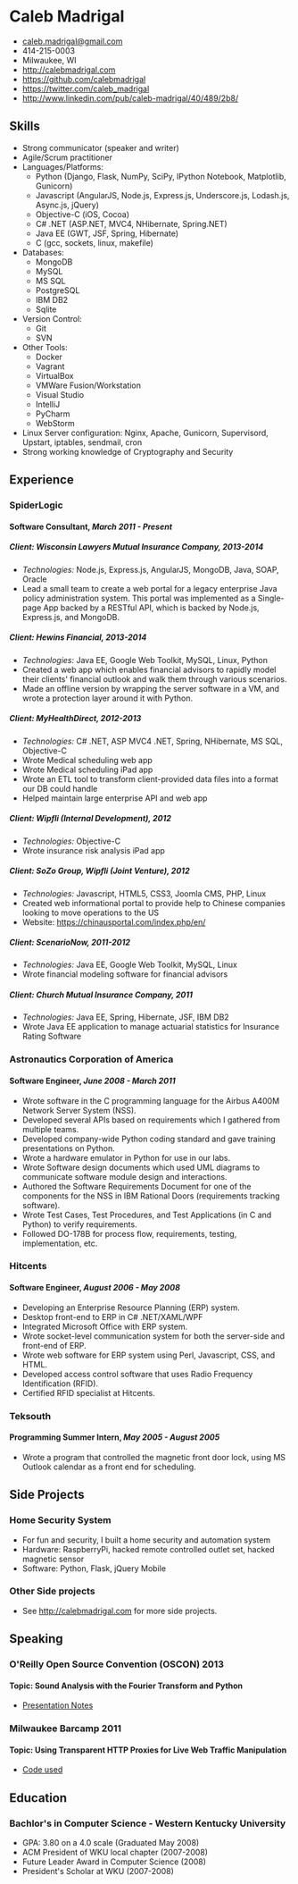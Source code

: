 # Caleb Madrigal

* caleb.madrigal@gmail.com
* 414-215-0003
* Milwaukee, WI
* <http://calebmadrigal.com>
* <https://github.com/calebmadrigal>
* <https://twitter.com/caleb_madrigal>
* <http://www.linkedin.com/pub/caleb-madrigal/40/489/2b8/>

## Skills

* Strong communicator (speaker and writer)
* Agile/Scrum practitioner
* Languages/Platforms:
    - Python (Django, Flask, NumPy, SciPy, IPython Notebook, Matplotlib, Gunicorn)
    - Javascript (AngularJS, Node.js, Express.js, Underscore.js, Lodash.js, Async.js, jQuery)
    - Objective-C (iOS, Cocoa)
    - C# .NET (ASP.NET, MVC4, NHibernate, Spring.NET)
    - Java EE (GWT, JSF, Spring, Hibernate)
    - C (gcc, sockets, linux, makefile)
* Databases:
    - MongoDB
    - MySQL
    - MS SQL
    - PostgreSQL
    - IBM DB2
    - Sqlite
* Version Control:
    - Git
    - SVN
* Other Tools:
    - Docker
    - Vagrant
    - VirtualBox
    - VMWare Fusion/Workstation
    - Visual Studio
    - IntelliJ
    - PyCharm
    - WebStorm
* Linux Server configuration: Nginx, Apache, Gunicorn, Supervisord, Upstart, iptables, sendmail, cron
* Strong working knowledge of Cryptography and Security

## Experience

### SpiderLogic
#### Software Consultant, *March 2011 - Present*

##### Client: Wisconsin Lawyers Mutual Insurance Company, 2013-2014

* *Technologies:* Node.js, Express.js, AngularJS, MongoDB, Java, SOAP, Oracle
* Lead a small team to create a web portal for a legacy enterprise Java policy administration system. This portal was implemented as a Single-page App backed by a RESTful API, which is backed by Node.js, Express.js, and MongoDB.

##### Client: Hewins Financial, 2013-2014

* *Technologies:* Java EE, Google Web Toolkit, MySQL, Linux, Python
* Created a web app which enables financial advisors to rapidly model their clients' financial outlook and walk them through various scenarios.
* Made an offline version by wrapping the server software in a VM, and wrote a protection layer around it with Python.

##### Client: MyHealthDirect, 2012-2013

* *Technologies:* C# .NET, ASP MVC4 .NET, Spring, NHibernate, MS SQL, Objective-C
* Wrote Medical scheduling web app
* Wrote Medical scheduling iPad app
* Wrote an ETL tool to transform client-provided data files into a format our DB could handle
* Helped maintain large enterprise API and web app

##### Client: Wipfli (Internal Development), 2012

* *Technologies:* Objective-C
* Wrote insurance risk analysis iPad app

##### Client: SoZo Group, Wipfli (Joint Venture), 2012

* *Technologies:* Javascript, HTML5, CSS3, Joomla CMS, PHP, Linux
* Created web informational portal to provide help to Chinese companies looking to move operations to the US
* Website: <https://chinausportal.com/index.php/en/>

##### Client: ScenarioNow, 2011-2012

* *Technologies:* Java EE, Google Web Toolkit, MySQL, Linux
* Wrote financial modeling software for financial advisors

##### Client: Church Mutual Insurance Company, 2011

* *Technologies:* Java EE, Spring, Hibernate, JSF, IBM DB2
* Wrote Java EE application to manage actuarial statistics for Insurance Rating Software


### Astronautics Corporation of America
#### Software Engineer, *June 2008 - March 2011*

* Wrote software in the C programming language for the Airbus A400M Network Server System (NSS).
* Developed several APIs based on requirements which I gathered from multiple teams.
* Developed company-wide Python coding standard and gave training presentations on Python.
* Wrote a hardware emulator in Python for use in our labs.
* Wrote Software design documents which used UML diagrams to communicate software module design and interactions.
* Authored the Software Requirements Document for one of the components for the NSS in IBM Rational Doors (requirements tracking software).
* Wrote Test Cases, Test Procedures, and Test Applications (in C and Python) to verify requirements.
* Followed DO-178B for process flow, requirements, testing, implementation, etc.

### Hitcents
#### Software Engineer, *August 2006 - May 2008*

* Developing an Enterprise Resource Planning (ERP) system.
* Desktop front-end to ERP in C# .NET/XAML/WPF
* Integrated Microsoft Office with ERP system.
* Wrote socket-level communication system for both the server-side and front-end of ERP.
* Wrote web software for ERP system using Perl, Javascript, CSS, and HTML.
* Developed access control software that uses Radio Frequency Identification (RFID).
* Certified RFID specialist at Hitcents.

### Teksouth
#### Programming Summer Intern, *May 2005 - August 2005*

* Wrote a program that controlled the magnetic front door lock, using MS Outlook calendar as a front end for scheduling.

## Side Projects

### Home Security System

* For fun and security, I built a home security and automation system
* Hardware: RaspberryPi, hacked remote controlled outlet set, hacked magnetic sensor
* Software: Python, Flask, jQuery Mobile

### Other Side projects

* See <http://calebmadrigal.com> for more side projects.

## Speaking

### O'Reilly Open Source Convention (OSCON) 2013
#### Topic: Sound Analysis with the Fourier Transform and Python
* [Presentation Notes](https://github.com/calebmadrigal/FourierTalkOSCON)

### Milwaukee Barcamp 2011
#### Topic: Using Transparent HTTP Proxies for Live Web Traffic Manipulation
* [Code used](https://github.com/calebmadrigal/PythonScripts/blob/master/networking/httpproxyserver.py)

## Education

### Bachlor's in Computer Science - Western Kentucky University

* GPA: 3.80 on a 4.0 scale (Graduated May 2008)
* ACM President of WKU local chapter (2007-2008)
* Future Leader Award in Computer Science (2008)
* President's Scholar at WKU (2007-2008)


